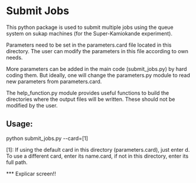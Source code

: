 # Submit Jobs

This python package is used to submit multiple jobs using the queue system on sukap machines
(for the Super-Kamiokande experiment).

Parameters need to be set in the parameters.card file located in this directory.
The user can modify the parameters in this file according to own needs. 

More parameters can be added in the main code (submit_jobs.py) by hard coding them. But ideally,
one will change the parameters.py module to read new parameters from parameters.card.

The help_function.py module provides useful functions to build the directories where the output files
will be written. These should not be modified by the user.

## Usage:
python submit_jobs.py --card=[1]

[1]: If using the default card in this directory (parameters.card), just enter d.
To use a different card, enter its name.card, if not in this directory, enter its full path.


*** Explicar screen!!